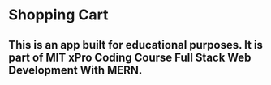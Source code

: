 # Shopping Cart 

## This is an app built for educational purposes. It is part of MIT xPro Coding Course Full Stack Web Development With MERN.

